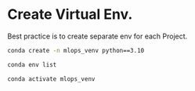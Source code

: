 
# Create Virtual Env.
Best practice is to create separate env for each Project.

```bash
conda create -n mlops_venv python==3.10

conda env list

conda activate mlops_venv
```

